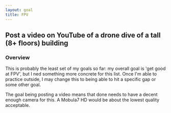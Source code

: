 ```yaml
---
layout: goal
title: FPV
---
```


## Post a video on YouTube of a drone dive of a tall (8+ floors) building

### Overview

This is probably the least set of my goals so far: my overall goal is 'get good
at FPV', but I ned something more concrete for this list. Once I'm able to
practice outside, I may change this to being able to hit a specific gap or some
other goal.

The goal being posting a video means that done needs to have a decent enough
camera for this. A Mobula7 HD would be about the lowest quality acceptable.
